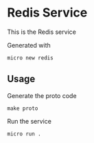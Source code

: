 # Redis Service

This is the Redis service

Generated with

```
micro new redis
```

## Usage

Generate the proto code

```
make proto
```

Run the service

```
micro run .
```